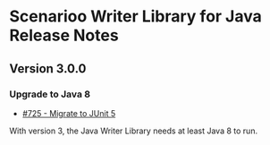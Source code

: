 # Scenarioo Writer Library for Java Release Notes

## Version 3.0.0

### Upgrade to Java 8

* [#725 - Migrate to JUnit 5](https://github.com/scenarioo/scenarioo-java/issues/20)

With version 3, the Java Writer Library needs at least Java 8 to run.


